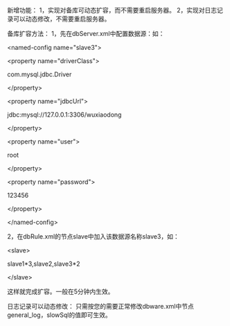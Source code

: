 新增功能：
1，实现对备库可动态扩容，而不需要重启服务器。
2，实现对日志记录可以动态修改，不需要重启服务器。

备库扩容方法：
1，先在dbServer.xml中配置数据源：如：
> 

&lt;named-config name="slave3"&gt;


> > 

&lt;property name="driverClass"&gt;

com.mysql.jdbc.Driver

&lt;/property&gt;


> > 

&lt;property name="jdbcUrl"&gt;

jdbc:mysql://127.0.0.1:3306/wuxiaodong

&lt;/property&gt;


> > 

&lt;property name="user"&gt;

root

&lt;/property&gt;


> > 

&lt;property name="password"&gt;

123456

&lt;/property&gt;



> 

&lt;/named-config&gt;



2，在dbRule.xml的节点slave中加入该数据源名称slave3，如：

&lt;slave&gt;

slave1\*3,slave2,slave3\*2

&lt;/slave&gt;



这样就完成扩容。一般在5分钟内生效。


日志记录可以动态修改：
只需按您的需要正常修改dbware.xml中节点general\_log，slowSql的值即可生效。